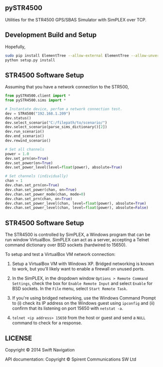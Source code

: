 ## pySTR4500

Utilities for the STR4500 GPS/SBAS Simulator with SimPLEX over TCP.

## Development Build and Setup

Hopefully,

```bash
sudo pip install ElementTree --allow-external ElementTree --allow-unverified ElementTree
python setup.py install
```

## STR4500 Software Setup

Assuming that you have a network connection to the STR500,

```python
from pySTR4500.client import *
from pySTR4500.sims import *

# Instantate device, perfom a network connection test.
dev = STR4500("192.168.1.209")
dev.status()
dev.select_scenario("C:/filepath/to/scenario/")
dev.select_scenario(parse_sims_dictionary()[2])
dev.run_scenario()
dev.end_scenario()
dev.rewind_scenario()

# Set all channels
power = 1.0
dev.set_prn(on=True)
dev.set_power(on=True)
dev.set_power_level(level=float(power), absolute=True)

# Set channels (individually)
chan = 1
dev.chan.set_prn(on=True)
dev.chan.set_power(chan, on=True)
dev.chan.set_power_mode(chan, mode=0)
dev.chan.set_prn(chan, on=True)
dev.chan.set_power_level(chan, level=float(power), absolute=True)
dev.chan.set_power_level(chan, level=float(power), absolute=False)
```

## STR4500 Software Setup

The STR4500 is controlled by SimPLEX, a Windows program that can be
run window VirtualBox. SimPLEX can act as a server, accepting a Telnet
command dictionary over BSD sockets (hardwired to 15650).

To setup and test a VirtualBox VM network connection:

1. Setup a VirtualBox VM with Windows XP. Bridged networking is known
   to work, but you'll likely want to enable a firewall on unused
   ports.

2. In the SimPLEX, in the dropdown window `Options > Remote Command
   Settings`, check the box for `Enable Remote Input` and select
   `Enable` for BSD sockets. In the `File` menu, select `Start Remote
   Task`.

3. If you're using bridged networking, use the Windows Command Prompt
   to (i) check its IP address on the Windows guest using `ipconfig`
   and (ii) confirm that its listening on port 15650 with `netstat
   -a`.

4. `telnet <ip address> 15650` from the host or guest and send a
   `NULL` command to check for a response.

## LICENSE

Copyright © 2014 Swift Navigation

API documentation:
Copyright © Spirent Communications SW Ltd
